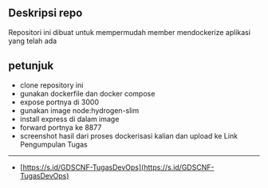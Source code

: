Deskripsi repo
----
Repositori ini dibuat untuk mempermudah member mendockerize aplikasi yang telah ada

petunjuk
---
- clone repository ini
- gunakan dockerfile dan docker compose
- expose portnya di 3000
- gunakan image node:hydrogen-slim
- install express di dalam image
- forward portnya ke 8877
- screenshot hasil dari proses dockerisasi kalian dan upload ke
Link Pengumpulan Tugas
---
- [https://s.id/GDSCNF-TugasDevOps](https://s.id/GDSCNF-TugasDevOps)
